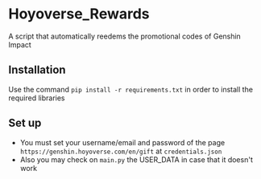 # Hoyoverse_Rewards
A script that automatically reedems the promotional codes of Genshin Impact


## Installation
Use the command `pip install -r requirements.txt` in order to install the required libraries

## Set up
- You must set your username/email and password of the page `https://genshin.hoyoverse.com/en/gift` at `credentials.json` 
- Also you may check on `main.py` the USER_DATA in case that it doesn't work
